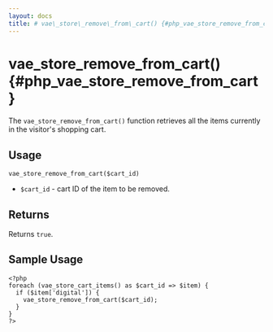 ```yaml
---
layout: docs
title: # vae\_store\_remove\_from\_cart() {#php_vae_store_remove_from_cart}
---
```


# vae\_store\_remove\_from\_cart() {#php_vae_store_remove_from_cart}

The `vae_store_remove_from_cart()` function retrieves all the items
currently in the visitor's shopping cart.

## Usage

`vae_store_remove_from_cart($cart_id)`

-   `$cart_id` - cart ID of the item to be removed.

## Returns

Returns `true`.

## Sample Usage

    <?php
    foreach (vae_store_cart_items() as $cart_id => $item) {
      if ($item['digital']) {
        vae_store_remove_from_cart($cart_id);    
      }
    }
    ?>

